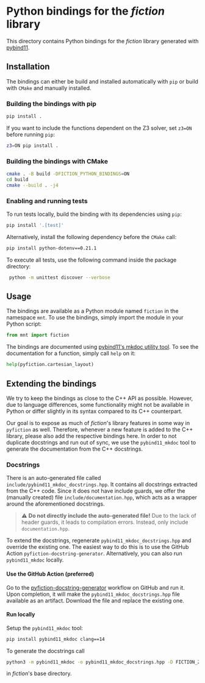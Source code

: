 # Python bindings for the *fiction* library

This directory contains Python bindings for the *fiction* library generated
with [pybind11](https://github.com/pybind/pybind11).

## Installation

The bindings can either be build and installed automatically with `pip` or build with `CMake` and manually installed.

### Building the bindings with pip

```bash
pip install .
```

If you want to include the functions dependent on the Z3 solver, set `z3=ON` before running `pip`:

```bash
z3=ON pip install .
```

### Building the bindings with CMake

```bash
cmake . -B build -DFICTION_PYTHON_BINDINGS=ON
cd build
cmake --build . -j4
```

### Enabling and running tests

To run tests locally, build the binding with its dependencies using `pip`:

```bash
pip install '.[test]'
```

Alternatively, install the following dependency before the `CMake` call:

```bash
pip install python-dotenv==0.21.1
```

To execute all tests, use the following command inside the package directory:

```bash
 python -m unittest discover --verbose
```

## Usage

The bindings are available as a Python module named `fiction` in the namespace `mnt`. To use the bindings, simply
import the module in your Python script:

```python
from mnt import fiction
```

The bindings are documented using [pybind11's mkdoc utility tool](https://github.com/pybind/pybind11_mkdoc). To see
the documentation for a function, simply call `help` on it:

```python
help(pyfiction.cartesian_layout)
```

## Extending the bindings

We try to keep the bindings as close to the C++ API as possible. However, due to language differences, some
functionality might not be available in Python or differ slightly in its syntax compared to its C++ counterpart.

Our goal is to expose as much of *fiction*'s library features in some way in `pyfiction` as well. Therefore, whenever a
new feature is added to the C++ library, please also add the respective bindings here. In order to not duplicate
docstrings and run out of sync, we use the `pybind11_mkdoc` tool to generate the documentation from the C++ docstrings.

### Docstrings

There is an auto-generated file called `include/pybind11_mkdoc_docstrings.hpp`. It contains all docstrings extracted
from the C++ code. Since it does not have include guards, we offer the (manually created)
file `include/documentation.hpp`, which acts as a wrapper around the aforementioned docstrings.

> ⚠️ **Do not directly include the auto-generated file!** Due to the lack of header guards, it leads to compilation
> errors. Instead, only include `documentation.hpp`.

To extend the docstrings, regenerate `pybind11_mkdoc_docstrings.hpp` and override the existing one. The easiest way to
do this is to use the GitHub Action `pyfiction-docstring-generator`. Alternatively, you can also run `pybind11_mkdoc`
locally.

#### Use the GitHub Action (preferred)

Go to
the [pyfiction-docstring-generator](https://github.com/marcelwa/fiction/actions/workflows/pyfiction-docstring-generator.yml)
workflow on GitHub and run it. Upon completion, it will make the `pybind11_mkdoc_docstrings.hpp` file available as an
artifact. Download the file and replace the existing one.

#### Run locally

Setup the `pybind11_mkdoc` tool:

```bash
pip install pybind11_mkdoc clang==14
```

To generate the docstrings call

```bash
python3 -m pybind11_mkdoc -o pybind11_mkdoc_docstrings.hpp -D FICTION_Z3_SOLVER `find ./include/fiction -name "*.hpp" -print`
```

in *fiction*'s base directory.
